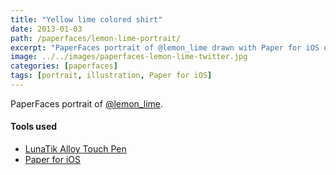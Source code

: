 ```yaml
---
title: "Yellow lime colored shirt"
date: 2013-01-03
path: /paperfaces/lemon-lime-portrait/
excerpt: "PaperFaces portrait of @lemon_lime drawn with Paper for iOS on an iPad."
image: ../../images/paperfaces-lemon-lime-twitter.jpg
categories: [paperfaces]
tags: [portrait, illustration, Paper for iOS]
---
```


PaperFaces portrait of [@lemon_lime](https://twitter.com/lemon_lime).

#### Tools used

- [LunaTik Alloy Touch Pen](https://www.amazon.com/gp/product/B00821TR7G/ref=as_li_ss_tl?ie=UTF8&tag=mademist-20&linkCode=as2&camp=1789&creative=390957&creativeASIN=B00821TR7G)
- [Paper for iOS](https://paper.bywetransfer.com/)
